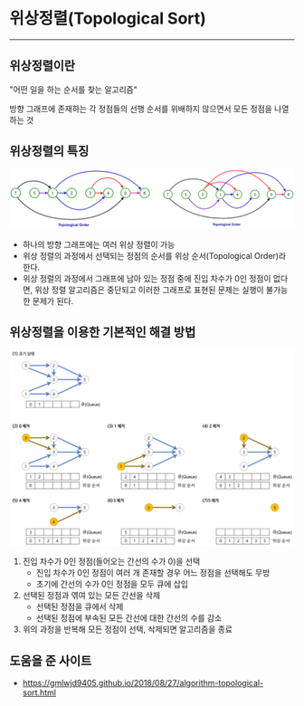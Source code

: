 # 위상정렬(Topological Sort)

---



## 위상정렬이란

"어떤 일을 하는 순서를 찾는 알고리즘"

방향 그래프에 존재하는 각 정점들의 선행 순서를 위배하지 않으면서 모든 정점을 나열하는 것 



## 위상정렬의 특징

![1](md-images/1.png)

* 하나의 방향 그래프에는 여러 위상 정렬이 가능
* 위상 정렬의 과정에서 선택되는 정점의 순서를 위상 순서(Topological Order)라 한다.
* 위상 정렬의 과정에서 그래프에 남아 있는 정점 중에 진입 차수가 0인 정점이 없다면, 위상 정렬 알고리즘은 중단되고 이러한 그래프로 표현된 문제는 실행이 불가능한 문제가 된다.



## 위상정렬을 이용한 기본적인 해결 방법

![2](md-images/2.png)



1. 진입 차수가 0인 정점(들어오는 간선의 수가 0)을 선택
   * 진입 차수가 0인 정점이 여러 개 존재할 경우 어느 정점을 선택해도 무방
   * 초기에 간선의 수가 0인 정점을 모두 큐에 삽입
2. 선택된 정점과 엮여 있는 모든 간선을 삭제
   * 선택된 정점을 큐에서 삭제
   * 선택된 정점에 부속된 모든 간선에 대한 간선의 수를 감소
3. 위의 과정을 반복해 모든 정점이 선택, 삭제되면 알고리즘을 종료



## 도움을 준 사이트

* https://gmlwjd9405.github.io/2018/08/27/algorithm-topological-sort.html















